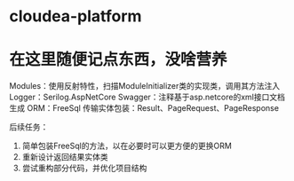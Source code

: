 ﻿# cloudea-platform

# 在这里随便记点东西，没啥营养

Modules：使用反射特性，扫描ModuleInitializer类的实现类，调用其方法注入
Logger：Serilog.AspNetCore
Swagger：注释基于asp.netcore的xml接口文档生成
ORM：FreeSql
传输实体包装：Result、PageRequest、PageResponse

后续任务：
1. 简单包装FreeSql的方法，以在必要时可以更方便的更换ORM
2. 重新设计返回结果实体类
3. 尝试重构部分代码，并优化项目结构
